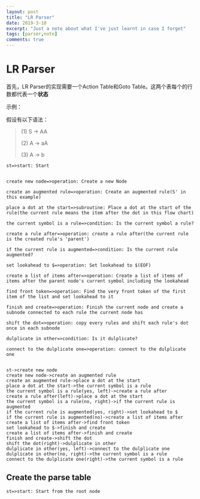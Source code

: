 ```yaml
---
layout: post
title: "LR Parser"
date: 2019-3-10
excerpt: "Just a note about what I've just learnt in case I forget"
tags: [parser,note]
comments: true
---
```


<script src="/assets/raphael-min.js"> </script>

<script src="/assets/flowchart.min.js"> </script>

# LR Parser

首先，LR Parser的实现需要一个Action Table和Goto Table。这两个表每个的行数都代表一个**状态**

示例：

假设有以下语法：

> (1) S -> AA
>
> (2) A -> aA
>
> (3) A -> b

<div id="diagram"></div>
<script>
  var flowRead = ""
  $.ajax({
      url: "/assets/LRParserIterationFlow.txt",
      success: function (data){
            flowRead = data;
      }
  });
  var diagram = flowchart.parse(flowRead);
  diagram.drawSVG('diagram');
</script>

```flow
st=>start: Start


create new node=>operation: Create a new Node

create an augmented rule=>operation: Create an augmented rule(S' in this example)

place a dot at the start=>subroutine: Place a dot at the start of the rule(the current rule means the item after the dot in this flow chart)

the current symbol is a rule=>condition: Is the current symbol a rule?

create a rule after=>operation: create a rule after(the current rule is the created rule's 'parent')

if the current rule is augmented=>condition: Is the current rule augmented?

set lookahead to $=>operation: Set lookahead to $(EOF)

create a list of items after=>operation: Create a list of items of items after the parent node's current symbol including the lookahead

find front token=>operation: Find the very front token of the first item of the list and set lookahead to it

finish and create=>operation: Finish the current node and create a subnode connected to each rule the current node has

shift the dot=>operation: copy every rules and shift each rule's dot once in each subnode

dulplicate in other=>condition: Is it dulplicate?

connect to the dulplicate one=>operation: connect to the dulplicate one


st->create new node
create new node->create an augmented rule
create an augmented rule->place a dot at the start
place a dot at the start->the current symbol is a rule
the current symbol is a rule(yes, left)->create a rule after
create a rule after(left)->place a dot at the start
the current symbol is a rule(no, right)->if the current rule is augmented
if the current rule is augmented(yes, right)->set lookahead to $
if the current rule is augmented(no)->create a list of items after
create a list of items after->find front token
set lookahead to $->finish and create
create a list of items after->finish and create
finish and create->shift the dot
shift the dot(right)->dulplicate in other
dulplicate in other(yes, left)->connect to the dulplicate one
dulplicate in other(no, right)->the current symbol is a rule
connect to the dulplicate one(right)->the current symbol is a rule
```

## Create the parse table

```flow
st=>start: Start from the root node
```

